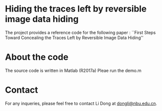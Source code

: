 # Hiding the traces left by reversible image data hiding
The project provides a reference code for the following paper :
``First Steps Toward Concealing the Traces Left by Reversible Image Data Hiding''

# About the code
The source code is written in Matlab (R2017a)
Pleae run the demo.m

# Contact
For any inqueries, please feel free to contact Li Dong at dongli@nbu.edu.cn.
